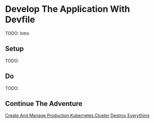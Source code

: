 # Develop The Application With Devfile

TODO: Intro

## Setup

TODO:

## Do

TODO:

## Continue The Adventure

[Create And Manage Production Kubernetes Cluster](../cluster/README.md)
[Destroy Everything](../destroy-all.md)
